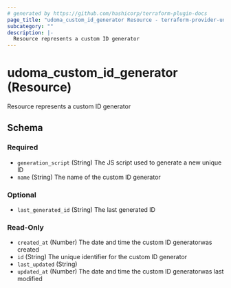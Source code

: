 ```yaml
---
# generated by https://github.com/hashicorp/terraform-plugin-docs
page_title: "udoma_custom_id_generator Resource - terraform-provider-udoma"
subcategory: ""
description: |-
  Resource represents a custom ID generator
---
```


# udoma_custom_id_generator (Resource)

Resource represents a custom ID generator



<!-- schema generated by tfplugindocs -->
## Schema

### Required

- `generation_script` (String) The JS script used to generate a new unique ID
- `name` (String) The name of the custom ID generator

### Optional

- `last_generated_id` (String) The last generated ID

### Read-Only

- `created_at` (Number) The date and time the custom ID generatorwas created
- `id` (String) The unique identifier for the custom ID generator
- `last_updated` (String)
- `updated_at` (Number) The date and time the custom ID generatorwas last modified

